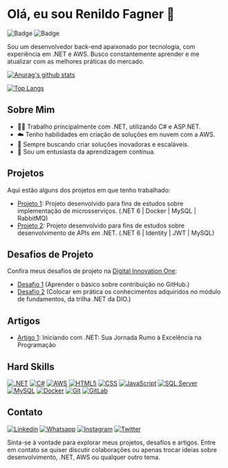 # Olá, eu sou Renildo Fagner 👋

![Badge](https://img.shields.io/badge/-.NET-512BD4?style=flat&logo=dotnet)
![Badge](https://img.shields.io/badge/-AWS-FF9900?style=flat&logo=amazon-aws)

Sou um desenvolvedor back-end apaixonado por tecnologia, com experiência em .NET e AWS. Busco constantemente aprender e me atualizar com as melhores práticas do mercado.

[![Anurag's github stats](https://github-readme-stats.vercel.app/api?username=rfagner&count_private=true)](https://github.com/anuraghazra/github-readme-stats)

[![Top Langs](https://github-readme-stats.vercel.app/api/top-langs/?username=rfagner)](https://github.com/anuraghazra/github-readme-stats)

## Sobre Mim

- 👨‍💻 Trabalho principalmente com .NET, utilizando C# e ASP.NET.
- ☁️ Tenho habilidades em criação de soluções em nuvem com a AWS.
- 🚀 Sempre buscando criar soluções inovadoras e escaláveis.
- 🌱 Sou um entusiasta da aprendizagem contínua.

## Projetos

Aqui estão alguns dos projetos em que tenho trabalhado:

- [Projeto 1](https://github.com/rfagner/microservices-dotnet): Projeto desenvolvido para fins de estudos sobre implementação de microsserviços. (.NET 6 | Docker | MySQL | RabbitMQ)
- [Projeto 2](https://github.com/rfagner/filmes-api-dotnet): Projeto desenvolvido para fins de estudos sobre desenvolvimento de APIs em .NET. (.NET 6 | Identity | JWT | MySQL)

## Desafios de Projeto

Confira meus desafios de projeto na [Digital Innovation One](https://dio.me/users/uprogramador):

- [Desafio 1](https://github.com/rfagner/dio-lab-open-source) (Aprender o básico sobre contribuição no GitHub.)
- [Desafio 2](https://github.com/rfagner/trilha-net-fundamentos-desafio) (Colocar em prática os conhecimentos adquiridos no módulo de fundamentos, da trilha .NET da DIO.)

## Artigos

- [Artigo 1](https://www.dio.me/articles/iniciando-com-net-sua-jornada-rumo-a-excelencia-na-programacao?q=259): Iniciando com .NET: Sua Jornada Rumo à Excelência na Programação

## Hard Skills

[![.NET](https://img.shields.io/badge/.NET-512BD4?style=for-the-badge&logo=dotnet)](https://docs.microsoft.com/en-us/dotnet/)
[![C#](https://img.shields.io/badge/C%23-239120?style=for-the-badge&logo=c-sharp)](https://docs.microsoft.com/en-us/dotnet/csharp/)
[![AWS](https://img.shields.io/badge/AWS-FF9900?style=for-the-badge&logo=amazon-aws)](https://docs.aws.amazon.com/)
[![HTML5](https://img.shields.io/badge/HTML5-E34F26?style=for-the-badge&logo=html5&logoColor=white)](https://developer.mozilla.org/en-US/docs/Web/HTML)
[![CSS](https://img.shields.io/badge/CSS-1572B6?style=for-the-badge&logo=css3&logoColor=white)](https://developer.mozilla.org/en-US/docs/Web/CSS)
[![JavaScript](https://img.shields.io/badge/JavaScript-F7DF1E?style=for-the-badge&logo=javascript&logoColor=black)](https://developer.mozilla.org/en-US/docs/Web/JavaScript)
[![SQL Server](https://img.shields.io/badge/SQL%20Server-CC2927?style=for-the-badge&logo=microsoft-sql-server)](https://docs.microsoft.com/en-us/sql/sql-server/)
[![MySQL](https://img.shields.io/badge/MySQL-4479A1?style=for-the-badge&logo=mysql&logoColor=white)](https://dev.mysql.com/doc/)
[![Docker](https://img.shields.io/badge/Docker-2496ED?style=for-the-badge&logo=docker&logoColor=white)](https://docs.docker.com/)
[![Git](https://img.shields.io/badge/Git-F05032?style=for-the-badge&logo=git&color=black)](https://git-scm.com/)
[![GitLab](https://img.shields.io/badge/GitLab-FCA121?style=for-the-badge&logo=gitlab)](https://docs.gitlab.com/)

## Contato

[![Linkedin](https://img.shields.io/badge/LinkedIn-0077B5?style=for-the-badge&logo=linkedin&logoColor=white)](https://www.linkedin.com/in/rfagner/)
[![Whatsapp](https://img.shields.io/badge/WhatsApp-25D366?style=for-the-badge&logo=whatsapp&logoColor=white)](https://api.whatsapp.com/send?phone=5571992400972)
[![Instagram](https://img.shields.io/badge/Instagram-E4405F?style=for-the-badge&logo=instagram&logoColor=white)](https://instagram.com/dev.fagner)
[![Twitter](https://img.shields.io/badge/Twitter-1DA1F2?style=for-the-badge&logo=twitter&logoColor=white)](https://twitter.com/rfsdeveloper)

Sinta-se à vontade para explorar meus projetos, desafios e artigos. Entre em contato se quiser discutir colaborações ou apenas trocar ideias sobre desenvolvimento, .NET, AWS ou qualquer outro tema.

